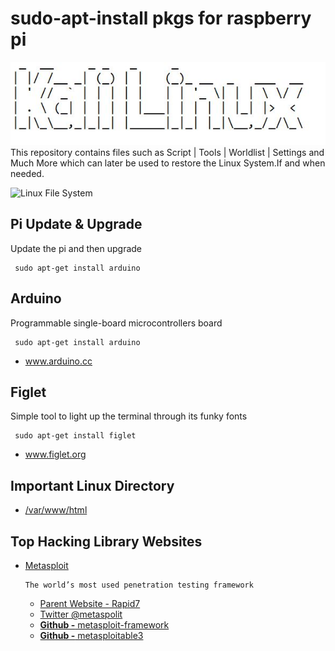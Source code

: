 # sudo-apt-install pkgs for raspberry pi


![Kali Linux Figlet](https://github.com/SanjeevStephan/Figlets/blob/master/images/figlet-kali-linux.jpg) <br/>
This repository contains files such as Script | Tools | Worldlist | Settings and Much More which can later be used to restore the Linux System.If and when needed. 

![Linux File System](https://lcom.static.linuxfound.org/sites/lcom/files/standard-unix-filesystem-hierarchy.png)


## Pi Update & Upgrade
Update the pi and then upgrade
          
     sudo apt-get install arduino

## Arduino
Programmable single-board microcontrollers board
          
     sudo apt-get install arduino
     
* <a href="http://https://www.arduino.cc//">www.arduino.cc</a>     

## Figlet
Simple tool to light up the terminal through its funky fonts
          
     sudo apt-get install figlet

* <a href="http://www.figlet.org/">www.figlet.org</a>

## Important Linux Directory
 * <a href="https://github.com/SanjeevStephan/Kali-Linux/tree/master/var/www/html">/var/www/html</a> 

## Top Hacking Library Websites
* <a href="https://www.metasploit.com/">Metasploit</a>

      The world’s most used penetration testing framework
     * <a href="https://www.rapid7.com/">Parent Website - Rapid7</a>
     * <a href="https://twitter.com/metasploit">Twitter @metaspolit</a>
     * <a href="https://github.com/rapid7/metasploit-framework"><b>Github -</b> metasploit-framework </a>
     * <a href="https://github.com/rapid7/metasploitable3"><b>Github  -</b> metasploitable3</a>
